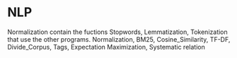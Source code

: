 # NLP
Normalization contain the fuctions Stopwords, Lemmatization, Tokenization that use the other programs. 
Normalization, BM25, Cosine_Similarity, TF-DF, Divide_Corpus, Tags, Expectation Maximization, Systematic relation
